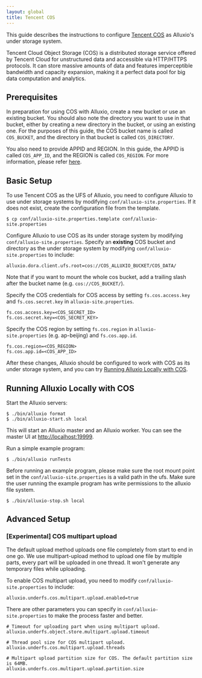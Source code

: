 ```yaml
---
layout: global
title: Tencent COS
---
```


This guide describes the instructions to configure [Tencent COS](https://cloud.tencent.com/product/cos) as Alluxio's
under storage system. 

Tencent Cloud Object Storage (COS) is a distributed storage service offered by Tencent Cloud for unstructured data and accessible via HTTP/HTTPS protocols. It can store massive amounts of data and features imperceptible bandwidth and capacity expansion, making it a perfect data pool for big data computation and analytics.

## Prerequisites

In preparation for using COS with Alluxio, create a new bucket or use an existing bucket. You
should also note the directory you want to use in that bucket, either by creating a new directory in
the bucket, or using an existing one. For the purposes of this guide, the COS bucket name is called
`COS_BUCKET`, and the directory in that bucket is called `COS_DIRECTORY`.

You also need to provide APPID and REGION. In this guide, the APPID is called `COS_APP_ID`, and the REGION is called `COS_REGION`. For more information, please refer [here](https://cloud.tencent.com/document/product/436/7751).

## Basic Setup

To use Tencent COS as the UFS of Alluxio, you need to configure Alluxio to use under storage systems by modifying
`conf/alluxio-site.properties`. If it does not exist, create the configuration file from the
template.

```shell
$ cp conf/alluxio-site.properties.template conf/alluxio-site.properties
```

Configure Alluxio to use COS as its under storage system by modifying `conf/alluxio-site.properties`.
Specify an **existing** COS bucket and directory as the under storage system by modifying
`conf/alluxio-site.properties` to include:

```properties
alluxio.dora.client.ufs.root=cos://COS_ALLUXIO_BUCKET/COS_DATA/
```

Note that if you want to mount the whole cos bucket, add a trailing slash after the bucket name
(e.g. `cos://COS_BUCKET/`).

Specify the COS credentials for COS access by setting `fs.cos.access.key` and `fs.cos.secret.key` in
`alluxio-site.properties`.

```properties
fs.cos.access.key=<COS_SECRET_ID>
fs.cos.secret.key=<COS_SECRET_KEY>
```

Specify the COS region by setting `fs.cos.region` in `alluxio-site.properties` (e.g. ap-beijing) and `fs.cos.app.id`.

```properties
fs.cos.region=<COS_REGION>
fs.cos.app.id=<COS_APP_ID>
```

After these changes, Alluxio should be configured to work with COS as its under storage system, and
you can try [Running Alluxio Locally with COS](#running-alluxio-locally-with-cos).


## Running Alluxio Locally with COS

Start the Alluxio servers:

```shell
$ ./bin/alluxio format
$ ./bin/alluxio-start.sh local
```

This will start an Alluxio master and an Alluxio worker. You can see the master UI at
[http://localhost:19999](http://localhost:19999).

Run a simple example program:

```shell
$ ./bin/alluxio runTests
```

Before running an example program, please make sure the root mount point
set in the `conf/alluxio-site.properties` is a valid path in the ufs.
Make sure the user running the example program has write permissions to the alluxio file system.

```shell
$ ./bin/alluxio-stop.sh local
```

## Advanced Setup

### [Experimental] COS multipart upload

The default upload method uploads one file completely from start to end in one go. We use multipart-upload method to upload one file by multiple parts, every part will be uploaded in one thread. It won't generate any temporary files while uploading.

To enable COS multipart upload, you need to modify `conf/alluxio-site.properties` to include:

```properties
alluxio.underfs.cos.multipart.upload.enabled=true
```

There are other parameters you can specify in `conf/alluxio-site.properties` to make the process faster and better.

```properties
# Timeout for uploading part when using multipart upload.
alluxio.underfs.object.store.multipart.upload.timeout
```
```properties
# Thread pool size for COS multipart upload.
alluxio.underfs.cos.multipart.upload.threads
```
```properties
# Multipart upload partition size for COS. The default partition size is 64MB. 
alluxio.underfs.cos.multipart.upload.partition.size
```



